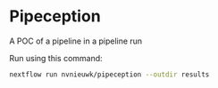 # Pipeception

A POC of a pipeline in a pipeline run

Run using this command:

```bash
nextflow run nvnieuwk/pipeception --outdir results
```